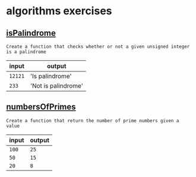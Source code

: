 # algorithms exercises

## [isPalindrome](https://github.com/NICOLASTOBON/algorithms/blob/main/isPalindrome.c)

`Create a function that checks whether or not a given unsigned integer is a palindrome`

input | output
----- | -------
`12121` | 'Is palindrome'
`233` | 'Not is palindrome'

## [numbersOfPrimes](https://github.com/NICOLASTOBON/algorithms/blob/main/numberOfPrimes.js)

`Create a function that return the number of prime numbers given a value`

input | output
----- | -------
`100` | `25`
`50`  | `15`
`20`  | `8`
